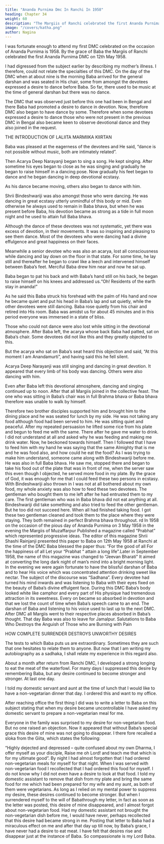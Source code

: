 ```yaml
---
title: "Ananda Purnima Dmc In Ranchi In 1958"
heading: Chapter 34
weight: 60
description: "The Margiis of Ranchi celebrated the first Ananda Purnima DMC on 12th May 1958"
image: "/covers/katha.png"
author: Nagina
---
```




I was fortunate enough to attend my first DMC celebrated on the occasion of Ananda Purnima is 1958. By the grace of Baba the Margiis of Ranchi celebrated the first Ananda Purnima DMC on 12th May 1958.

I had digressed from the subject earlier by describing my mother’s illness. I therefore, could not relate the specialties of
this DMC. On the day of the DMC when at about nine is the morning Baba arrived for the general darshan and was seated
in His chair, some from amongst the devotees expressed a desire to dance before Baba. So far, there used to be music at
the time of general darshan but there was no dance.

The DMC that was observed just before this one had been in Bengal and there Baba had promoted a desire to dance in devotion. Now, therefore DMC also began to have dance by some. Therefore when some devotees expressed a desire to dance
those who were not present in the previous DMC in Bengal also became keen to
observe devotional dance and they also joined in the request.

THE INTRODUCTION OF LALIITA MARMIIKA KIIRTAN

Baba was pleased at the eagerness of the devotees and He said, “dance is not possible without music, both are intimately related”.

Then Acarya Deep Narayanji began to sing a song. He kept singing. After sometime his eyes began to close as he was singing and gradually he began to raise himself in a dancing pose. Now gradually his feet began to dance and he began
dancing in deep devotional ecstasy. 

As his dance became moving, others also began to dance with him.

Shrii Bindeshwariji was also amongst those who were dancing. He was dancing in great ecstasy utterly unmindful of this body or mid. Even otherwise he always used to remain in Baba bhava, but when he was present before Baba, his devotion became as strong as a tide in full moon night and he used to attain full Baba bhava.

Although the dance of these devotees was not systematic, yet there was excess of devotion, in their movements. It was so inspiring and pleasing to see them dance. Most of the devotees who were dancing had a divine effulgence and great happiness on their faces.

Meanwhile a senior devotee who was also an acarya, lost all consciousness while dancing and lay down on the floor in that state. For some time, he lay still and thereafter he began to crawl like a leech and intervened himself between Baba’s feet.
Merciful Baba drew him near and now he sat up.

Baba began to pat his back and with Baba’s hand still on his back, he began to raise himself on his knees and addressed
us.“Oh! Residents of the earth stay in ananda!”

As he said this Baba struck his forehead with the palm of His hand and now he became quiet and put his head in Baba’s lap and sat quietly, while the other devotees were still dancing. Baba rose quietly from his chair and retired into His room.
Baba was amidst us for about 45 minutes and in this period everyone
was immersed in a state of bliss.

Those who could not dance were also lost while sitting in the devotional atmosphere. After Baba left, the acarya whose back Baba had patted, sat on Baba’s chair. Some devotees did not like this and they greatly objected
to this.

But the acarya who sat on Baba’s seat heard this objection and said, “At this moment I am Anandamurti”, and having said this he fell silent.

Acarya Deep Narayanji was still singing and dancing in great devotion. It appeared that every limb of his body was dancing. Others were also dancing with him. 

Even after Baba left this devotional atmosphere, dancing and singing continued up to noon. After that all Margiis joined in the collective feast. The one who was sitting in Baba’s chair was in full Brahma bhava or Baba bhava therefore was unable to walk by himself.

Therefore two brother disciples supported him and brought him to the dining place and he was seated for lunch by my side. He was not taking any food although food had been served to him. He was sitting quiet and peaceful. After my repeated
persuasion he lifted some rice from his plate and begun to feed me with the same.
There after he gave me water to drink. I did not understand at all and asked why he
was feeding and making me drink water. Now, he beckoned towards himself. Then I
followed that I have to feed him with my hand he was saying that the same Almighty
that is me and he was food also, and how could he eat the food?
As I was trying to make him understand, someone came along with
Bindeshwariji before me. He was also in full Baba bhava. He saw me, stopped there
and began to take his food out of the plate that was in front of me, when the server saw
this even though I objected, he served more food in my plate. By the grace of God, it
was enough for me that I could feed these two persons in ecstasy. With Bindeshwariji
also thrown in I was not at all bothered about my own food, my whole anxiety was also
how to feed these two devotees. The gentleman who bought them to me left after he
had entrusted them to my care.
The first gentleman who was in Baba bhava did not eat anything at all.
Bindeshwariji did take something and also tried to feed the other gentleman. But he too
did not succeed here. When all had finished taking food. I got these two gentleman
cleaned and took them to the place where they were staying. They both remained in
perfect Brahma bhava throughout.
rd
In 1958 on the occasion of the pious day of Ananda Purnima on 3 May 1958 in
the evening the Margiis of Muzaffarpur Published a magazine called “Prabhat” which
represented progressive ideas. The editor of this magazine Shrii Shashi Rainjanji
presented this paper to Baba on 12th May 1958 at Ranchi at the time of the DMC Baba
blessed the paper thus:
“For the good of all
For the happiness of all
Let your “Prabhat “ attain a long life".Later in September 1958, the name of this magazine was changed to “Jeevan
Bharati” It aimed at converting the long dark night of man’s mind into a bright morning
light.
In the evening we were again fortunate to have the blissful darshan of Baba and
to hear His voice which was concentrated attention drinking sweet like nectar.
The subject of the discourse was “Sadhana”. Every devotee had turned his
mind inwards and was listening to Baba with their eyes fixed on the beauty of Baba’s
divine effulgent face. During this DMC Baba’s body looked white like camphor and
every part of His physique had tremendous attraction in its sweetness.
Every on became so absorbed in devotion and that we lost the count of time
when Baba’s speech came to an end. The darshan of Baba and listening to his voice
used to last up to the next DMC. After DMC all Margiis went to their respective places
absorbed in Baba’s thought. That day Baba was also to leave for Jamalpur.
Salutations to Baba Who Destroys the Anguish of Those who
are Burning with Pain


HOW COMPLETE SURRENDER DESTROYS UNWORTHY DESIRES

The tests to which Baba puts us are extraordinary. Sometimes they are such that one hesitates to relate them to anyone. But now that I am writing my autobiography as a sadhaka, I shall relate my experience in this regard also.

About a month after return from Ranchi DMC, I developed a strong longing to eat the meat of the waterfowl. For many days I suppressed this desire by remembering Baba, but any desire continued to become stronger and stronger.
At last one day. 

I told my domestic servant and aunt at the time of lunch that I would like to have a non-vegetarian dinner that day. I ordered this and want to my office.

After reaching office the first thing I did was to write a letter to Baba on this subject stating that when my desire became uncontrollable I have asked my domestic servant to prepare a non-vegetarian meal for me.

Everyone in the family was surprised to my desire for non-vegetarian food. But no one raised an objection. Now it appeared that without Baba’s special grace this desire of mine was not going to disappear. I there fore recalled a sloka from the Giita, which states the following:

“Highly dejected and depressed – quite confused about my own Dharma, I offer
myself as your disciple, Raise me oh Lord! and teach me that which is for my ultimate
good”.
By night I had almost forgotten that I had ordered non-vegetarian meals for
myself for that night. When I was served with non-vegetarian food I recollected that I
had ordered this food for myself. I do not know why I did not even have a desire to look
at that food. I told my domestic assistant to remove that dish from my plate and bring
the same food for me which had been prepared for my wife and my aunt, as both of
them were vegetarians.
As long as I relied on my mental power to suppress my desire, these desires
continued to become stronger. But when I surrendered myself to the will of Babathrough my letter, in fact as soon as the letter was posted, this desire of mine
disappeared, and I almost forgot about non-vegetarian food.
Had my domestic assistant not brought the non-vegetarian dish before me, I
would have never, perhaps recollected that this desire had became strong in me.
Posting that letter to Baba had a miraculous effect on me and after that day up till now,
by Baba’s grace, I have never had a desire to eat meat. I have felt that desires rise and
disappear just at the instance of Baba. So compassionate is my Lord Baba.



